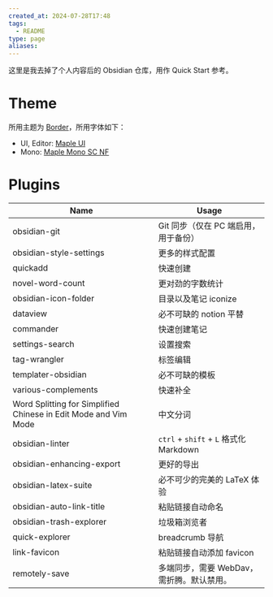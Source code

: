 ```yaml
---
created_at: 2024-07-28T17:48
tags:
  - README
type: page
aliases:
---
```


这里是我去掉了个人内容后的 Obsidian 仓库，用作 Quick Start 参考。

# Theme

所用主题为 [Border](https://github.com/Akifyss/obsidian-border)，所用字体如下：

- UI, Editor: [Maple UI](https://font.doany.cn/f/maple-ui)
- Mono: [Maple Mono SC NF](https://font.doany.cn/f/maple-mono-sc-nf)

# Plugins

| Name                                                            | Usage                               |
| --------------------------------------------------------------- | ----------------------------------- |
| obsidian-git                                                    | Git 同步（仅在 PC 端启用，用于备份）|
| obsidian-style-settings                                         | 更多的样式配置                             |
| quickadd                                                        | 快速创建                                |
| novel-word-count                                                | 更对劲的字数统计                            |
| obsidian-icon-folder                                            | 目录以及笔记 iconize                      |
| dataview                                                        | 必不可缺的 notion 平替                     |
| commander                                                       | 快速创建笔记                              |
| settings-search                                                 | 设置搜索                                |
| tag-wrangler                                                    | 标签编辑                                |
| templater-obsidian                                              | 必不可缺的模板                             |
| various-complements                                             | 快速补全                                |
| Word Splitting for Simplified Chinese in Edit Mode and Vim Mode | 中文分词                                |
| obsidian-linter                                                 | `ctrl` + `shift` + `L` 格式化 Markdown |
| obsidian-enhancing-export                                       | 更好的导出                               |
| obsidian-latex-suite                                            | 必不可少的完美的 LaTeX 体验                   |
| obsidian-auto-link-title                                        | 粘贴链接自动命名                            |
| obsidian-trash-explorer                                         | 垃圾箱浏览者                              |
| quick-explorer                                                  | breadcrumb 导航                       |
| link-favicon                                                    | 粘贴链接自动添加 favicon                    |
| remotely-save                                                   | 多端同步，需要 WebDav，需折腾。默认禁用。|
